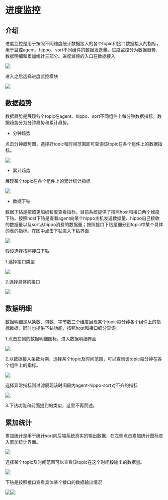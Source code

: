 # 进度监控

## 介绍

进度监控是用于按照不同维度统计数据接入的各个topic和接口数据接入的指标，用于监控agent、hippo、sort不同组件的数据发送量。进度监控分为数据趋势、数据明细和累加统计三部分。进度监控的入口在数据接入

![](/数据接入/进度监控/imges/progress_moniter_enter.png)

进入之后选择进度监控模块

![](/数据接入/进度监控/imges/progress_moniter_step1.png)

## 数据趋势

数据趋势是展现各个topic在agent、hippo、sort不同组件上每分钟数据指标。数据趋势分为分钟趋势和累计趋势。

* 分钟趋势

点击分钟趋势图，选择好topic和时间范围即可查询该topic在各个组件上的数据指标。

![](/数据接入/进度监控/imges/progress_moniter_step2.png)

* 累计趋势

展现某个topic在各个组件上的累计统计指标

![](/数据接入/进度监控/imges/progress_moniter_step3.png)

* 数据下钻

数据下钻是按照更加细粒度查看指标，目前系统提供了按照host和接口两个维度下钻。按照host下钻是查看agent向某个hippo主机发送数据量、hippo自己接收的数据量以及sort从hippo消费的数据量；按照接口下钻是细分到topic中某个具体的表的指标。在图中点击下钻进入下钻界面

![](/数据接入/进度监控/imges/progress_moniter_step4.png)

假设选择按照接口下钻

1.选择接口类型

![](/数据接入/进度监控/imges/progress_moniter_step5.png)

2.选择具体的接口

![](/数据接入/进度监控/imges/progress_moniter_step6.png)

## 数据明细


数据明细是从条数、包数、字节数三个维度展现某个topic每分钟各个组件上的指标数据，同时也提供下钻功能，按照host和接口细分查询。


1.点击左侧的数据明细图标，进入数据明细界面

![](/数据接入/进度监控/imges/progress_moniter_step7.png)

2.以数据接入条数为例，选择某个topic及时间范围，可以查询该topic每分钟在各个组件上的指标。

![](/数据接入/进度监控/imges/progress_moniter_step8.png)

选择异常指标则过滤展现该时间段内agent-hippo-sort对不齐的指标

![](/数据接入/进度监控/imges/progress_moniter_step9.png)

3.下钻功能和前面提到的类似，这里不再赘述。

## 累加统计

累加统计是用于统计sort向后端系统真实的输出数据，在左侧点击累加统计图标进入累加统计界面。

![](/数据接入/进度监控/imges/progress_moniter_step10.png)

选择某个topic及时间范围可以查看该topic在这个时间段输出的数据量。

![](/数据接入/进度监控/imges/progress_moniter_step11.png)

下钻是按照接口查看具体某个接口的数据输出情况

![](/数据接入/进度监控/imges/progress_moniter_step12.png)![](/数据接入/进度监控/imges/progress_moniter_step13.png)
